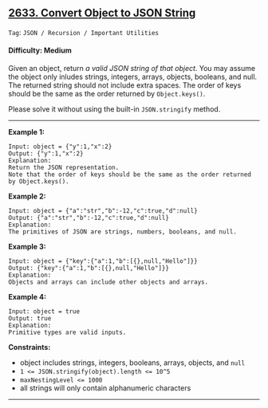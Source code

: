 ## [2633. Convert Object to JSON String](https://leetcode.com/problems/convert-object-to-json-string)

```Tag```: ```JSON / Recursion / Important Utilities```

#### Difficulty: Medium

Given an object, return _a valid JSON string of that object_. You may assume the object only inludes strings, integers, arrays, objects, booleans, and null. The returned string should not include extra spaces. The order of keys should be the same as the order returned by ```Object.keys()```.

Please solve it without using the built-in ```JSON.stringify``` method.

---

__Example 1:__
```
Input: object = {"y":1,"x":2}
Output: {"y":1,"x":2}
Explanation: 
Return the JSON representation.
Note that the order of keys should be the same as the order returned by Object.keys().
```

__Example 2:__
```
Input: object = {"a":"str","b":-12,"c":true,"d":null}
Output: {"a":"str","b":-12,"c":true,"d":null}
Explanation:
The primitives of JSON are strings, numbers, booleans, and null.
```

__Example 3:__
```
Input: object = {"key":{"a":1,"b":[{},null,"Hello"]}}
Output: {"key":{"a":1,"b":[{},null,"Hello"]}}
Explanation:
Objects and arrays can include other objects and arrays.
```

__Example 4:__
```
Input: object = true
Output: true
Explanation:
Primitive types are valid inputs.
```

__Constraints:__

- object includes strings, integers, booleans, arrays, objects, and ```null```
- ```1 <= JSON.stringify(object).length <= 10^5```
- ```maxNestingLevel <= 1000```
- all strings will only contain alphanumeric characters

---
